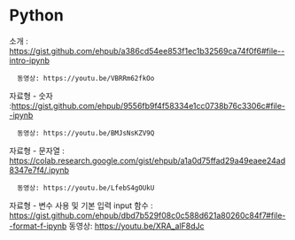# Python

소개 : https://gist.github.com/ehpub/a386cd54ee853f1ec1b32569ca74f0f6#file--intro-ipynb

      동영상: https://youtu.be/VBRRm62fkOo

자료형 - 숫자 :https://gist.github.com/ehpub/9556fb9f4f58334e1cc0738b76c3306c#file--ipynb

      동영상: https://youtu.be/BMJsNsKZV9Q

자료형 - 문자열 : https://colab.research.google.com/gist/ehpub/a1a0d75ffad29a49eaee24ad8347e7f4/.ipynb

      동영상: https://youtu.be/LfebS4gOUkU
자료형 - 변수 사용 및 기본 입력 input 함수 : https://gist.github.com/ehpub/dbd7b529f08c0c588d621a80260c84f7#file--format-f-ipynb
      동영상: https://youtu.be/XRA_alF8dJc

